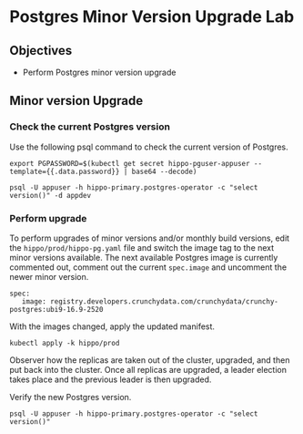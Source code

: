 # Postgres Minor Version Upgrade Lab

## Objectives

- Perform Postgres minor version upgrade

## Minor version Upgrade

### Check the current Postgres version

Use the following psql command to check the current version of Postgres.

```shell
export PGPASSWORD=$(kubectl get secret hippo-pguser-appuser --template={{.data.password}} | base64 --decode)

psql -U appuser -h hippo-primary.postgres-operator -c "select version()" -d appdev
```

### Perform upgrade

To perform upgrades of minor versions and/or monthly build versions, edit the `hippo/prod/hippo-pg.yaml` file
and switch the image tag to the next minor versions available.  The next available Postgres image is currently commented
out, comment out the current `spec.image` and uncomment the newer minor version.

```text
spec:
   image: registry.developers.crunchydata.com/crunchydata/crunchy-postgres:ubi9-16.9-2520
```

With the images changed, apply the updated manifest.

```shell
kubectl apply -k hippo/prod
```

Observer how the replicas are taken out of the cluster, upgraded, and then put back into the cluster.
Once all replicas are upgraded, a leader election takes place and the previous leader is then upgraded.

Verify the new Postgres version.

```shell
psql -U appuser -h hippo-primary.postgres-operator -c "select version()"
```
